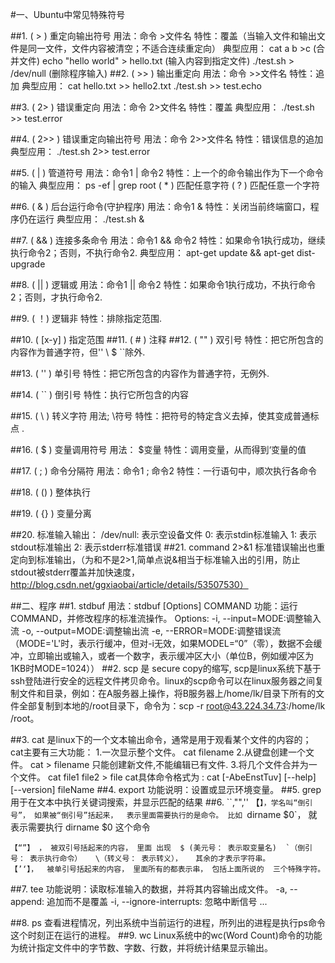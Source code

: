 #一、Ubuntu中常见特殊符号

##1. ( > ) 重定向输出符号
用法：命令 >文件名
特性：覆盖（当输入文件和输出文件是同一文件，文件内容被清空；不适合连续重定向）
典型应用：
 cat a b >c  (合并文件)
 echo "hello world" > hello.txt  (输入内容到指定文件)
 ./test.sh > /dev/null (删除程序输入)
##2. ( >> ) 输出重定向
用法：命令 >>文件名
特性：追加
典型应用：
 cat hello.txt >> hello2.txt
 ./test.sh >> test.echo

##3. ( 2> ) 错误重定向
用法：命令 2>文件名
特性：覆盖
典型应用：
 ./test.sh >> test.error

##4. ( 2>> ) 错误重定向输出符号
用法：命令 2>>文件名
特性：错误信息的追加
典型应用：
 ./test.sh 2>>  test.error

##5. ( | ) 管道符号
用法：命令1 | 命令2
特性：上一个的命令输出作为下一个命令的输入
典型应用：
 ps -ef | grep root
( * ) 匹配任意字符
( ? ) 匹配任意一个字符

##6. ( & ) 后台运行命令(守护程序)
用法：命令1 &
特性：关闭当前终端窗口，程序仍在运行
典型应用：
 ./test.sh &

##7. ( && ) 连接多条命令
用法：命令1 && 命令2
特性：如果命令1执行成功，继续执行命令2；否则，不执行命令2.
典型应用：
 apt-get update && apt-get dist-upgrade

##8. ( || ) 逻辑或
用法：命令1 || 命令2 
特性：如果命令1执行成功，不执行命令2；否则，才执行命令2.

##9. ( ！) 逻辑非
特性：排除指定范围.

##10. ( [x-y] ) 指定范围
##11. ( # ) 注释
##12. ( "" ) 双引号
特性：把它所包含的内容作为普通字符，但'' \ $ ``除外.

##13. ( '' ) 单引号
特性：把它所包含的内容作为普通字符，无例外.

##14. ( `` ) 倒引号
特性：执行它所包含的内容

##15. ( \ ) 转义字符
用法; \符号
特性：把符号的特定含义去掉，使其变成普通标点 .

##16. ( $ ) 变量调用符号
用法： $变量
特性：调用变量，从而得到‘变量的值

##17. ( ; ) 命令分隔符
用法：命令1 ; 命令2
特性：一行语句中，顺次执行各命令

##18. ( () ) 整体执行

##19. ( {} ) 变量分离

##20. 标准输入输出：
	/dev/null:	表示空设备文件
	0:	表示stdin标准输入
	1:	表示stdout标准输出
	2:	表示stderr标准错误
##21. command 2>&1
标准错误输出也重定向到标准输出，（为和不是2>1,简单点说&相当于标准输入出的引用，防止stdout被stderr覆盖并加快速度，http://blog.csdn.net/ggxiaobai/article/details/53507530）

##二、程序
##1. stdbuf 
	用法：stdbuf [Options] COMMAND
	功能：运行COMMAND，并修改程序的标准流操作。
	Options:
		-i, --input=MODE:调整输入流
		-o, --output=MODE:调整输出流
		-e, --ERROR=MODE:调整错误流
		（MODE='L'时，表示行缓冲，但对-i无效，如果MODEL=“0”（零），数据不会缓冲，立即输出或输入，或者一个数字，表示缓冲区大小（单位B，例如缓冲区为1KB时MODE=1024））
##2. scp
	是 secure copy的缩写, scp是linux系统下基于ssh登陆进行安全的远程文件拷贝命令。linux的scp命令可以在linux服务器之间复制文件和目录，例如：在A服务器上操作，将B服务器上/home/lk/目录下所有的文件全部复制到本地的/root目录下，命令为：scp -r root@43.224.34.73:/home/lk /root。
	
##3. cat
	是linux下的一个文本输出命令，通常是用于观看某个文件的内容的；
	cat主要有三大功能：
	1.一次显示整个文件。
	 cat   filename
	2.从键盘创建一个文件。
	 cat  >  filename
	只能创建新文件,不能编辑已有文件.
	3.将几个文件合并为一个文件。
	cat   file1   file2  > file
	cat具体命令格式为 : cat [-AbeEnstTuv] [--help] [--version] fileName
##4. export
	功能说明：设置或显示环境变量。
##5. grep
	用于在文本中执行关键词搜索，并显示匹配的结果
##6. ``,"",''
	【`】，学名叫“倒引号”， 如果被“倒引号”括起来，  表示里面需要执行的是命令。
	比如 `dirname $0`，  就表示需要执行   dirname $0  这个命令

	【“”】 ， 被双引号括起来的内容， 里面 出现  $ (美元号： 表示取变量名)  `（倒引号： 表示执行命令）   \（转义号： 表示转义），   其余的才表示字符串。
	【’‘】，  被单引号括起来的内容， 里面所有的都表示串， 包括上面所说的  三个特殊字符。
##7. tee
	功能说明：读取标准输入的数据，并将其内容输出成文件。
	-a, --append:					追加而不是覆盖
	-i, --ignore-interrupts:		忽略中断信号
	...
	
##8. ps
	查看进程情况，列出系统中当前运行的进程，所列出的进程是执行ps命令这个时刻正在运行的进程。
##9. wc
	Linux系统中的wc(Word Count)命令的功能为统计指定文件中的字节数、字数、行数，并将统计结果显示输出。
		